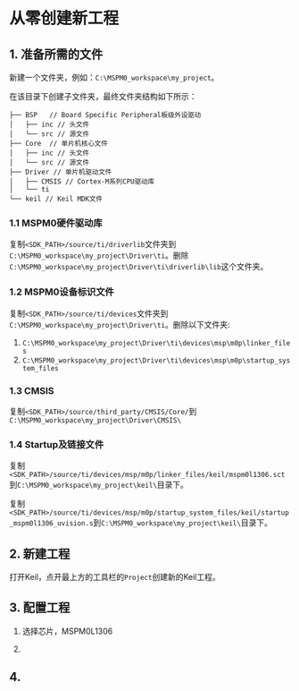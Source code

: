 # 从零创建新工程

## 1. 准备所需的文件

新建一个文件夹，例如：`C:\MSPM0_workspace\my_project`。

在该目录下创建子文件夹，最终文件夹结构如下所示：

```
├── BSP   // Board Specific Peripheral板级外设驱动
│   ├── inc // 头文件
│   └── src // 源文件
├── Core  // 单片机核心文件
│   ├── inc // 头文件
│   └── src // 源文件
├── Driver // 单片机驱动文件
│   ├── CMSIS // Cortex-M系列CPU驱动库
│   └── ti
└── keil // Keil MDK文件
```

### 1.1 MSPM0硬件驱动库

复制`<SDK_PATH>/source/ti/driverlib`文件夹到`C:\MSPM0_workspace\my_project\Driver\ti`。删除`C:\MSPM0_workspace\my_project\Driver\ti\driverlib\lib`这个文件夹。

### 1.2 MSPM0设备标识文件

复制`<SDK_PATH>/source/ti/devices`文件夹到`C:\MSPM0_workspace\my_project\Driver\ti`。删除以下文件夹:
1. `C:\MSPM0_workspace\my_project\Driver\ti\devices\msp\m0p\linker_files`
2. `C:\MSPM0_workspace\my_project\Driver\ti\devices\msp\m0p\startup_system_files`

### 1.3 CMSIS

复制`<SDK_PATH>/source/third_party/CMSIS/Core/`到`C:\MSPM0_workspace\my_project\Driver\CMSIS\`

### 1.4 Startup及链接文件

复制`<SDK_PATH>/source/ti/devices/msp/m0p/linker_files/keil/mspm0l1306.sct`到`C:\MSPM0_workspace\my_project\keil\`目录下。

复制`<SDK_PATH>/source/ti/devices/msp/m0p/startup_system_files/keil/startup_mspm0l1306_uvision.s`到`C:\MSPM0_workspace\my_project\keil\`目录下。

## 2. 新建工程

打开Keil，点开最上方的工具栏的`Project`创建新的Keil工程。

## 3. 配置工程

1. 选择芯片，MSPM0L1306

2. 

## 4. 